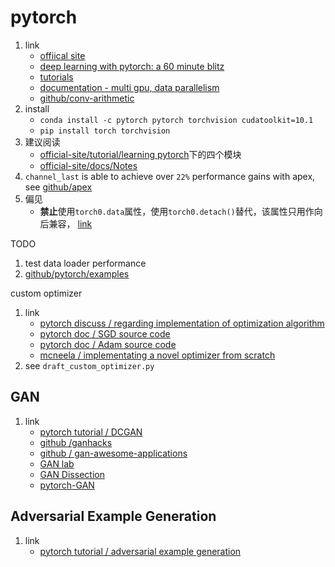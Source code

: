 # pytorch

1. link
   * [offiical site](http://pytorch.org/)
   * [deep learning with pytorch: a 60 minute blitz](https://pytorch.org/tutorials/beginner/deep_learning_60min_blitz.html)
   * [tutorials](http://pytorch.org/tutorials/)
   * [documentation - multi gpu, data parallelism](https://pytorch.org/tutorials/beginner/blitz/data_parallel_tutorial.html)
   * [github/conv-arithmetic](https://github.com/vdumoulin/conv_arithmetic)
2. install
   * `conda install -c pytorch pytorch torchvision cudatoolkit=10.1`
   * `pip install torch torchvision`
3. 建议阅读
   * [official-site/tutorial/learning pytorch](https://pytorch.org/tutorials/#learning-pytorch)下的四个模块
   * [official-site/docs/Notes](https://pytorch.org/docs/stable/index.html)
4. `channel_last` is able to achieve over `22%` performance gains with apex, see [github/apex](https://pytorch.org/tutorials/intermediate/memory_format_tutorial.html#performance-gains)
5. 偏见
   * **禁止**使用`torch0.data`属性，使用`torch0.detach()`替代，该属性只用作向后兼容， [link](https://pytorch.org/docs/stable/onnx.html#avoid-using-data-field)

TODO

1. test data loader performance
2. [github/pytorch/examples](https://github.com/pytorch/examples)

custom optimizer

1. link
   * [pytorch discuss / regarding implementation of optimization algorithm](https://discuss.pytorch.org/t/regarding-implementation-of-optimization-algorithm/20920/2)
   * [pytorch doc / SGD source code](https://pytorch.org/docs/stable/_modules/torch/optim/sgd.html#SGD)
   * [pytorch doc / Adam source code](https://pytorch.org/docs/stable/_modules/torch/optim/adam.html#Adam)
   * [mcneela / implementating a novel optimizer from scratch](http://mcneela.github.io/machine_learning/2019/09/03/Writing-Your-Own-Optimizers-In-Pytorch.html)
2. see `draft_custom_optimizer.py`

## GAN

1. link
   * [pytorch tutorial / DCGAN](https://pytorch.org/tutorials/beginner/dcgan_faces_tutorial.html)
   * [github /ganhacks](https://github.com/soumith/ganhacks)
   * [github / gan-awesome-applications](https://github.com/nashory/gans-awesome-applications)
   * [GAN lab](https://poloclub.github.io/ganlab/)
   * [GAN Dissection](https://gandissect.csail.mit.edu/)
   * [pytorch-GAN](https://github.com/eriklindernoren/PyTorch-GAN)

## Adversarial Example Generation

1. link
   * [pytorch tutorial / adversarial example generation](https://pytorch.org/tutorials/beginner/fgsm_tutorial.html)
